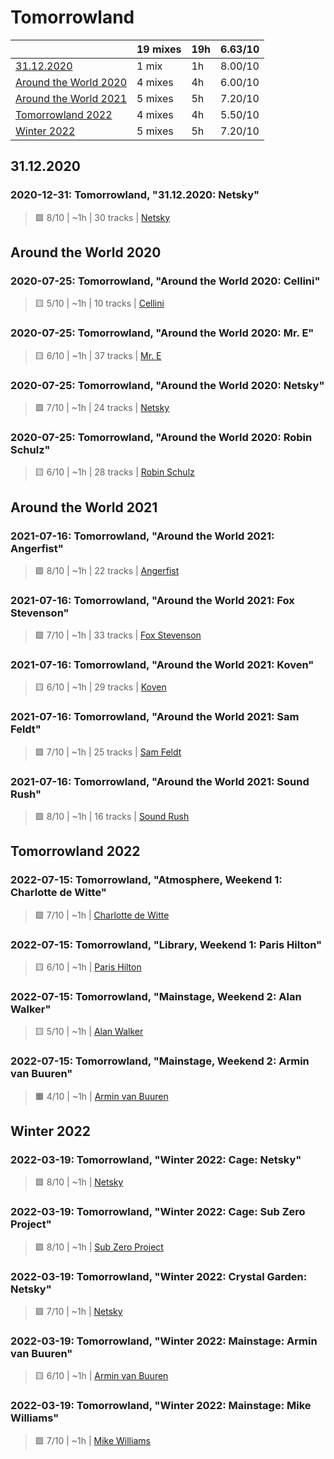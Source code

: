 # Tomorrowland

<!-- toc:start -->

| | 19 mixes | 19h | 6.63/10 |
| - | - | - | - |
| [31.12.2020](#31.12.2020) | 1 mix | 1h | 8.00/10 |
| [Around the World 2020](#around-the-world-2020) | 4 mixes | 4h | 6.00/10 |
| [Around the World 2021](#around-the-world-2021) | 5 mixes | 5h | 7.20/10 |
| [Tomorrowland 2022](#tomorrowland-2022) | 4 mixes | 4h | 5.50/10 |
| [Winter 2022](#winter-2022) | 5 mixes | 5h | 7.20/10 |
<!-- toc:end -->

## 31.12.2020

### 2020-12-31: Tomorrowland, "31.12.2020: Netsky"

> 🟩 8/10 | ~1h | 30 tracks | [Netsky](https://rateyourmusic.com/artist/netsky)

## Around the World 2020

### 2020-07-25: Tomorrowland, "Around the World 2020: Cellini"

> 🟨 5/10 | ~1h | 10 tracks | [Cellini](https://rateyourmusic.com/artist/cellini)

### 2020-07-25: Tomorrowland, "Around the World 2020: Mr. E"

> 🟨 6/10 | ~1h | 37 tracks | [Mr. E](https://rateyourmusic.com/artist/mr-e-1)

### 2020-07-25: Tomorrowland, "Around the World 2020: Netsky"

> 🟩 7/10 | ~1h | 24 tracks | [Netsky](https://rateyourmusic.com/artist/netsky)

### 2020-07-25: Tomorrowland, "Around the World 2020: Robin Schulz"

> 🟨 6/10 | ~1h | 28 tracks | [Robin Schulz](https://rateyourmusic.com/artist/robin-schulz)

## Around the World 2021

### 2021-07-16: Tomorrowland, "Around the World 2021: Angerfist"

> 🟩 8/10 | ~1h | 22 tracks | [Angerfist](https://rateyourmusic.com/artist/angerfist)

### 2021-07-16: Tomorrowland, "Around the World 2021: Fox Stevenson"

> 🟩 7/10 | ~1h | 33 tracks | [Fox Stevenson](https://rateyourmusic.com/artist/fox-stevenson)

### 2021-07-16: Tomorrowland, "Around the World 2021: Koven"

> 🟨 6/10 | ~1h | 29 tracks | [Koven](https://rateyourmusic.com/artist/koven-1)

### 2021-07-16: Tomorrowland, "Around the World 2021: Sam Feldt"

> 🟩 7/10 | ~1h | 25 tracks | [Sam Feldt](https://rateyourmusic.com/artist/sam-feldt)

### 2021-07-16: Tomorrowland, "Around the World 2021: Sound Rush"

> 🟩 8/10 | ~1h | 16 tracks | [Sound Rush](https://rateyourmusic.com/artist/sound-rush)

## Tomorrowland 2022

### 2022-07-15: Tomorrowland, "Atmosphere, Weekend 1: Charlotte de Witte"

> 🟩 7/10 | ~1h | [Charlotte de Witte](https://rateyourmusic.com/artist/charlotte-de-witte)

### 2022-07-15: Tomorrowland, "Library, Weekend 1: Paris Hilton"

> 🟨 6/10 | ~1h | [Paris Hilton](https://rateyourmusic.com/artist/paris-hilton)

### 2022-07-15: Tomorrowland, "Mainstage, Weekend 2: Alan Walker"

> 🟨 5/10 | ~1h | [Alan Walker](https://rateyourmusic.com/artist/alan-walker)

### 2022-07-15: Tomorrowland, "Mainstage, Weekend 2: Armin van Buuren"

> 🟧 4/10 | ~1h | [Armin van Buuren](https://rateyourmusic.com/artist/armin-van-buuren)

## Winter 2022

### 2022-03-19: Tomorrowland, "Winter 2022: Cage: Netsky"

> 🟩 8/10 | ~1h | [Netsky](https://rateyourmusic.com/artist/netsky)

### 2022-03-19: Tomorrowland, "Winter 2022: Cage: Sub Zero Project"

> 🟩 8/10 | ~1h | [Sub Zero Project](https://rateyourmusic.com/artist/sub-zero-project)

### 2022-03-19: Tomorrowland, "Winter 2022: Crystal Garden: Netsky"

> 🟩 7/10 | ~1h | [Netsky](https://rateyourmusic.com/artist/netsky)

### 2022-03-19: Tomorrowland, "Winter 2022: Mainstage: Armin van Buuren"

> 🟨 6/10 | ~1h | [Armin van Buuren](https://rateyourmusic.com/artist/armin-van-buuren)

### 2022-03-19: Tomorrowland, "Winter 2022: Mainstage: Mike Williams"

> 🟩 7/10 | ~1h | [Mike Williams](https://rateyourmusic.com/artist/mike-williams)
